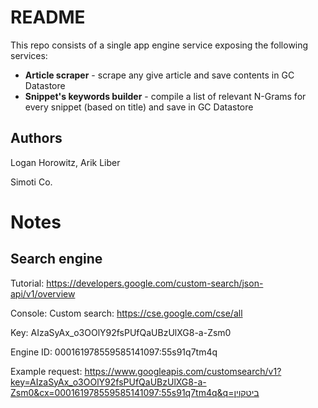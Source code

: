 # README

This repo consists of a single app engine service exposing the following services:

* __Article scraper__ - scrape any give article and save contents in GC Datastore
* __Snippet's keywords builder__ - compile a list of relevant N-Grams for every snippet (based on title) and save in GC Datastore

## Authors
Logan Horowitz, Arik Liber

Simoti Co.

# Notes

## Search engine

Tutorial: https://developers.google.com/custom-search/json-api/v1/overview

Console: Custom search: https://cse.google.com/cse/all

Key: AIzaSyAx_o3OOlY92fsPUfQaUBzUlXG8-a-Zsm0

Engine ID: 000161978559585141097:55s91q7tm4q

Example request: 
https://www.googleapis.com/customsearch/v1?key=AIzaSyAx_o3OOlY92fsPUfQaUBzUlXG8-a-Zsm0&cx=000161978559585141097:55s91q7tm4q&q=ביטקוין



